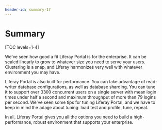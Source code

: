 ```yaml
---
header-id: summary-17
---
```


# Summary

[TOC levels=1-4]

We've seen how good a fit Liferay Portal is for the enterprise. It can be scaled
linearly to grow to whatever size you need to serve your users. Clustering is a 
snap, and Liferay harmonizes very well with whatever environment you may have. 

Liferay Portal is also built for performance. You can take advantage of
read-writer database configurations, as well as database sharding. You can tune
it to support over 3300 concurrent users on a single server with mean login
times under half a second and maximum throughput of more than 79 logins per
second. We've seen some tips for tuning Liferay Portal, and we have to keep in
mind the adage about tuning: load test and profile, tune, repeat.

In all, Liferay Portal gives you all the options you need to build a
high-performance, robust environment that supports your enterprise.
